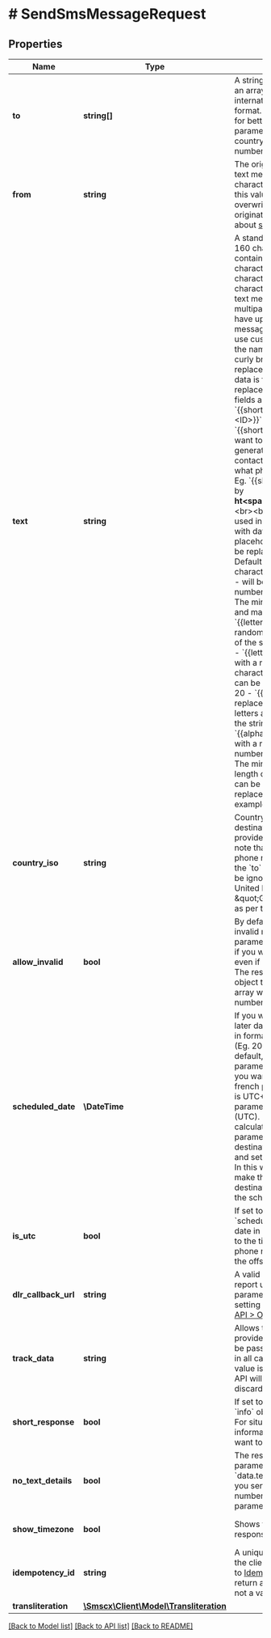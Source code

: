 # # SendSmsMessageRequest

## Properties

Name | Type | Description | Notes
------------ | ------------- | ------------- | -------------
**to** | **string[]** | A string with single phone number or an array of phone numbers in international E.164 format or national format. If national format is provided, for better validation you must use the parameter &#x60;countryIso&#x60; to provide the country code of the destination phone number. |
**from** | **string** | The originator (sender name) of the text message (min 3, max 15 characters). If the originator used in this value is not approved, it will be overwritten by a default system originator (eg. InfoText). Read more about [sender names](#) |
**text** | **string** | A standard GSM message is limited to 160 characters. If a text message contains even one (or more) Unicode characters (for example ç, ö, ü) the character limit then becomes 70 characters per message part. Long text messages are concatenated into a multipart SMS. A text message can have up to 1530 characters (10 message parts).   &lt;br&gt;&lt;br&gt;   You can use custom fields in the text, by using the name of the field between two curly braces. The placeholders will be replaced with the availale data. If no data is found the placeholder will be replaced by a blank string. Available fields are:   - &#x60;{{optoutLink}}&#x60;  - &#x60;{{shortlink:&lt;ID&gt;}}&#x60;  - &#x60;{{attachement:&lt;ID&gt;}}&#x60;  &lt;br&gt; &lt;br&gt;   The placeholder &#x60;{{shortlink:&lt;ID&gt;}}&#x60; is used when you want to track a shortlink. The API will generate a unique string for every contact, and doing so you will know what phone number clicked on the link. Eg. &#x60;{{shortlink:bVc}}&#x60; will be replaced by **ht&lt;span&gt;tps://&lt;/span&gt;en.ax/bVc/r2N**  &lt;br&gt;&lt;br&gt;  General placeholders can be used in the text, which will be replaced with data. Available general placeholders are:   - &#x60;{{numbers}}&#x60; - will be replaced with a random number. Default length of the number is 4 characters. Eg. **9765**  - &#x60;{{numbers:8}}&#x60; - will be replaced with a random number with length of 8 characters. The minimum number length can be 1 and maximum length can be 20  - &#x60;{{letters}}&#x60; - will be replaced with a random string of letters. Default length of the string is 4 characters. Eg. **AJKV**  - &#x60;{{letters:10}}&#x60; - will be replaced with a random string with length of 10 characters. The minimum string length can be 1 and maximum length can be 20  - &#x60;{{alphanumeric}}&#x60; - will be replaced with a random string of letters and numbers. Default length of the string is 4 characters. Eg. **BH4V**  - &#x60;{{alphanumeric:6}}&#x60; - will be replaced with a random string of letters and numbers with length of 6 characters. The minimum alphanumeric string length can be 1 and maximum length can be 20  - &#x60;{{today}}&#x60; - will be replaced with today date in following example format: **7 Aug 2022** |
**country_iso** | **string** | Country ISO (two-letter) of the destination phone numbers (if provided in national format). Please note that if an international E.164 phone number format is provided in the &#x60;to&#x60; parameter, the **countryIso** will be ignored. Eg. **FR** for France, **GB** for United Kingdom. Note: It is \&quot;GB\&quot;, not \&quot;UK\&quot;, as per the ISO-3166 alpha 2. | [optional]
**allow_invalid** | **bool** | By default an error will be thrown if any invalid numbers are detected in the &#x60;to&#x60; parameter. Set this parameter to &#x60;true&#x60; if you want to process the request even if invalid numbers are detected. The response will contain in the &#x60;info&#x60; object the property &#x60;invalid&#x60;, wich is an array with the detected invalid phone numbers | [optional] [default to false]
**scheduled_date** | **\DateTime** | If you want to schedule the SMS at a later date. The date provided must be in format **YYYY-MM-DD HH:MM:SS** (Eg. 2021-06-23 14:26:10). By default, the date and time in this parameter is treated as &#x60;UTC&#x60;. So if you want to schedule a SMS to a french phone number at 16:00 (France is UTC+2), then you should set the parameter at 2021-06-23 14:00 (UTC). If you don&#39;t want to make the calculations, you can set this parameter as the date time of the destination (eg. 2021-06-23 16:00) and set the parameter &#x60;isUtc&#x60; to &#x60;false&#x60;. In this way, the API will automatically make the conversion from the destination timezone to UTC and set the scheduledDate accordingly | [optional]
**is_utc** | **bool** | If set to &#x60;false&#x60; it will indicate that the &#x60;scheduledDate&#x60; parameter is not a date in UTC time, but the date relative to the timezone of the destination phone number. The API will calculate the offset and convert the date to UTC. | [optional] [default to true]
**dlr_callback_url** | **string** | A valid URL to receive the delivery report update for the sent SMS. If this parameter is set, it will overwrite the setting from [Admin Dashboard &gt; HTTP API &gt; Oauth2 &gt; Application settings](#) | [optional]
**track_data** | **string** | Allows to track messages a client provided ID. The &#x60;trackData&#x60; value will be passed back with the response and in all callbacks (webhooks). If the value is not a valid UUID (v1-v5) the API will not return an error but will discard this parameter | [optional]
**short_response** | **bool** | If set to &#x60;true&#x60;, it will return the full &#x60;info&#x60; object and empty &#x60;data&#x60; object. For situations when you don&#39;t need the information in the &#x60;data&#x60; object and want to save bandwith | [optional] [default to false]
**no_text_details** | **bool** | The response will not have the parameters &#x60;data.text&#x60; and &#x60;data.textAnalysis&#x60;. For situations when you send to large lists of phone numbers and don&#39;t need all response parameters (save bandwith) | [optional] [default to false]
**show_timezone** | **bool** | Shows the parameter &#x60;timezone&#x60; in the response, for each phone number | [optional] [default to false]
**idempotency_id** | **string** | A unique idempotency id generated by the client. For more information, refer to [Idempotent requests](#). The API will return an error if the value provided is not a valid UUID (v1-v5) | [optional]
**transliteration** | [**\Smscx\Client\Model\Transliteration**](Transliteration.md) |  | [optional]

[[Back to Model list]](../../README.md#models) [[Back to API list]](../../README.md#endpoints) [[Back to README]](../../README.md)
